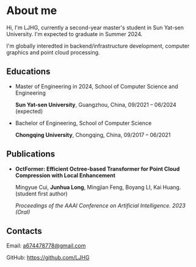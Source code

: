 # About me

Hi, I'm LJHG, currently a second-year master's student in Sun Yat-sen University. I'm expected to graduate in Summer 2024.

I'm globally interedted in  backend/infrastructure development, computer graphics and point cloud processing.



## Educations

- Master of Engineering in 2024, School of Computer Science and Engineering

  **Sun Yat-sen University**, Guangzhou, China, 09/2021 – 06/2024 (expected)

- Bachelor of Engineering, School of Computer Science

  **Chongqing University**, Chongqing, China, 09/2017 – 06/2021



## Publications

- **OctFormer: Efficient Octree-based Transformer for Point Cloud Compression with Local Enhancement**

  Mingyue Cui, **Junhua Long**, Mingjian Feng, Boyang LI, Kai Huang. (student first author)

  *Proceedings of the AAAI Conference on Artificial Intelligence. 2023 (Oral)*



## Contacts

Email: [a674478778@gmail.com](mailto:a674478778@gmail.com)

GitHub: https://github.com/LJHG
